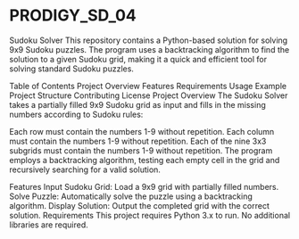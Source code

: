 # PRODIGY_SD_04
Sudoku Solver
This repository contains a Python-based solution for solving 9x9 Sudoku puzzles. The program uses a backtracking algorithm to find the solution to a given Sudoku grid, making it a quick and efficient tool for solving standard Sudoku puzzles.

Table of Contents
Project Overview
Features
Requirements
Usage
Example
Project Structure
Contributing
License
Project Overview
The Sudoku Solver takes a partially filled 9x9 Sudoku grid as input and fills in the missing numbers according to Sudoku rules:

Each row must contain the numbers 1-9 without repetition.
Each column must contain the numbers 1-9 without repetition.
Each of the nine 3x3 subgrids must contain the numbers 1-9 without repetition.
The program employs a backtracking algorithm, testing each empty cell in the grid and recursively searching for a valid solution.

Features
Input Sudoku Grid: Load a 9x9 grid with partially filled numbers.
Solve Puzzle: Automatically solve the puzzle using a backtracking algorithm.
Display Solution: Output the completed grid with the correct solution.
Requirements
This project requires Python 3.x to run. No additional libraries are required.
